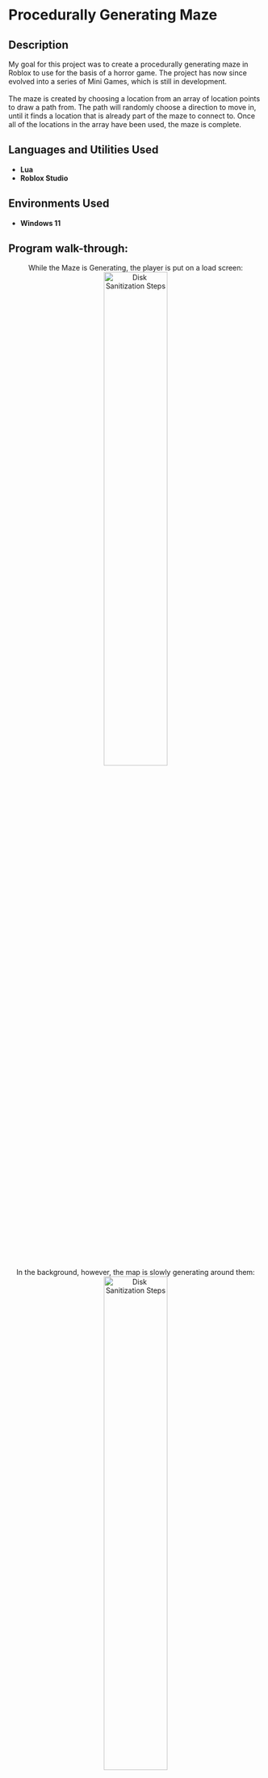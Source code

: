 <h1>Procedurally Generating Maze</h1>

<h2>Description</h2>

My goal for this project was to create a procedurally generating maze in Roblox to use for the basis of a horror game. The project has now since evolved into a series of Mini Games, which is still in development.
<br />
<br />
The maze is created by choosing a location from an array of location points to draw a path from. The path will randomly choose a direction to move in, until it finds a location that is already part of the maze to connect to. Once all of the locations in the array have been used, the maze is complete.

<h2>Languages and Utilities Used</h2>

- <b>Lua</b>
- <b>Roblox Studio</b> 

<h2>Environments Used </h2>

- <b>Windows 11</b>



<h2>Program walk-through:</h2>

<p align="center">
While the Maze is Generating, the player is put on a load screen: <br/>
<img src="https://i.imgur.com/9e4MYrO.png" height="50%" width="50%" alt="Disk Sanitization Steps"/>
<br />
<br />
In the background, however, the map is slowly generating around them:  <br/>
<img src="https://i.imgur.com/xlUqvDa.png" height="50%" width="50%" alt="Disk Sanitization Steps"/>
<br />
<br />
The maze will keep generating more and more paths, until the area designated is full: <br/>
<img src="https://i.imgur.com/VTCfn8N.png" height="50%" width="50%" alt="Disk Sanitization Steps"/>
<br />
<br />
Once the map is done, the loading screen will be taken off, and the player will be allowed to roam around: <br/>
<img src="https://i.imgur.com/t7kBGNd.png" height="50%" width="50%" alt="Disk Sanitization Steps"/>
<br />
<br />
The map size can be easily edited, by changing two number values in the ServerStorage: <br/>
<img src="https://i.imgur.com/wNGnMop.png" height="50%" width="50%" alt="Disk Sanitization Steps"/>
</p>

<!--

 ```diff
- text in red
+ text in green
! text in orange
# text in gray
@@ text in purple (and bold)@@
```
--!>
